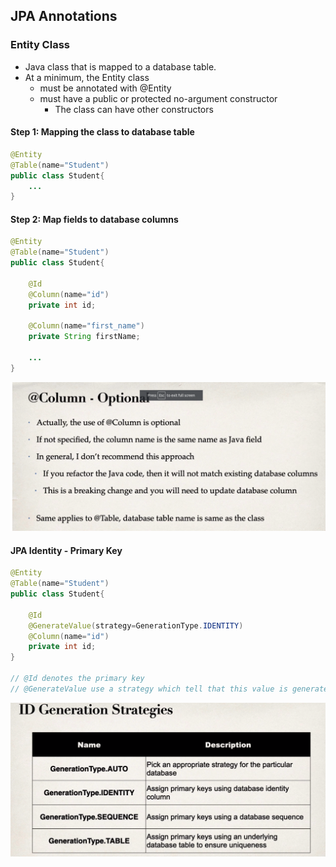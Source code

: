 ## JPA Annotations

### Entity Class

* Java class that is mapped to a database table.
* At a minimum, the Entity class
    * must be annotated with @Entity
    * must have a public or protected no-argument constructor
        * The class can have other constructors


#### Step 1: Mapping the class to database table

```java
@Entity
@Table(name="Student")
public class Student{
    ...
}
```

#### Step 2: Map fields to database columns

```java
@Entity
@Table(name="Student")
public class Student{
    
    @Id
    @Column(name="id")
    private int id;

    @Column(name="first_name")
    private String firstName;

    ...
}
```

![@Column](../assets/@Column.png)

#### JPA Identity - Primary Key

```java
@Entity
@Table(name="Student")
public class Student{
    
    @Id
    @GenerateValue(strategy=GenerationType.IDENTITY)
    @Column(name="id")
    private int id;
}

// @Id denotes the primary key
// @GenerateValue use a strategy which tell that this value is generated by the database.
```

![ID_generation_strategy](../assets/id_generation_strategy.png)